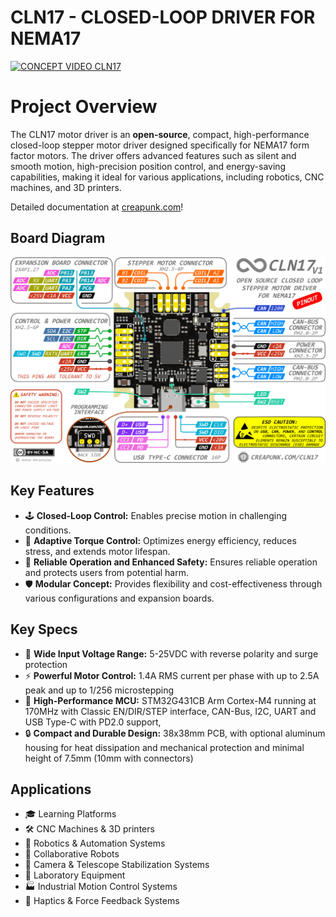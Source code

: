 # CLN17 - CLOSED-LOOP DRIVER FOR NEMA17

[![CONCEPT VIDEO CLN17](https://github.com/FutureEngineeer/CLN17/assets/92550096/dd664823-ec3a-4b4a-9028-08ed72ca12da)](http://www.youtube.com/watch?v=A67UROq0t6Q "CLN17 cncept video")

# Project Overview

The CLN17 motor driver is an **open-source**, compact, high-performance closed-loop stepper motor driver designed specifically for NEMA17 form factor motors. The driver offers advanced features such as silent and smooth motion, high-precision position control, and energy-saving capabilities, making it ideal for various applications, including robotics, CNC machines, and 3D printers. 

Detailed documentation at [creapunk.com](https://creapunk.com)!

## Board Diagram

![Board Diagram](./assets/board-pinout.png)

## Key Features

- 🕹️ **Closed-Loop Control:** Enables precise motion in challenging conditions.
- 💪 **Adaptive Torque Control:** Optimizes energy efficiency, reduces stress, and extends motor lifespan.
- 🧩 **Reliable Operation and Enhanced Safety:** Ensures reliable operation and protects users from potential harm.
- 🛡️ **Modular Concept:** Provides flexibility and cost-effectiveness through various configurations and expansion boards.

## Key Specs

- 🔌 **Wide Input Voltage Range:** 5-25VDC with reverse polarity and surge protection
- ⚡️ **Powerful Motor Control:** 1.4A RMS current per phase with up to 2.5A peak and up to 1/256 microstepping
- 🚀 **High-Performance MCU:** STM32G431CB Arm Cortex-M4 running at 170MHz with Classic EN/DIR/STEP interface, CAN-Bus, I2C, UART and USB Type-C with PD2.0 support,
- 🔒 **Compact and Durable Design:** 38x38mm PCB, with optional aluminum housing for heat dissipation and mechanical protection and minimal height of 7.5mm (10mm with connectors)

## Applications

- 🎓 Learning Platforms
- 🛠️ CNC Machines & 3D printers
- 🤖 Robotics & Automation Systems
- 🤝 Collaborative Robots
- 🔭 Camera & Telescope Stabilization Systems
- 🔬 Laboratory Equipment
- 🏭 Industrial Motion Control Systems
- 📳 Haptics & Force Feedback Systems
